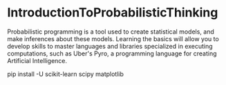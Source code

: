 # IntroductionToProbabilisticThinking
Probabilistic programming is a tool used to create statistical models, and make inferences about these models. Learning the basics will allow you to develop skills to master languages ​​and libraries specialized in executing computations, such as Uber's Pyro, a programming language for creating Artificial Intelligence.


pip install -U scikit-learn scipy matplotlib
